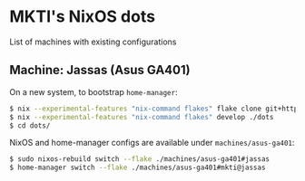 # MKTI's NixOS dots

List of machines with existing configurations

## Machine: Jassas (Asus GA401)

On a new system, to bootstrap `home-manager`:
```bash
$ nix --experimental-features "nix-command flakes" flake clone git+https://github.com/mktip/dots --dest ./dots
$ nix --experimental-features "nix-command flakes" develop ./dots
$ cd dots/
```


NixOS and home-manager configs are available under `machines/asus-ga401`:
```bash
$ sudo nixos-rebuild switch --flake ./machines/asus-ga401#jassas
$ home-manager switch --flake ./machines/asus-ga401#mkti@jassas
```
